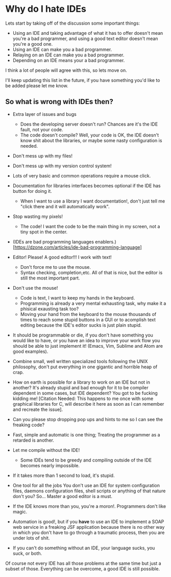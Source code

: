 Why do I hate IDEs
===================

Lets start by taking off of the discussion some important things:

* Using an IDE and taking advantage of what it has to offer doesn't mean you're
  a bad programmer, and using a good text editor doesn't mean you're a good one.
* Using an IDE can make you a bad programmer.
* Relaying on an IDE can make you a bad programmer.
* Depending on an IDE means your a bad programmer.

I think a lot of people will agree with this, so lets move on.

I'll keep updating this list in the future, if you have something you'd like to
be added please let me know.


So what is wrong with IDEs then?
--------------------------------

* Extra layer of issues and bugs
    * Does the developing server doesn't run? Chances are it's the IDE fault,
      not your code.
    * The code doesn't compile? Well, your code is OK, the IDE doesn't know shit
      about the libraries, or maybe some nasty configuration is needed.

* Don't mess up with my files!

* Don't mess up with my version control system!

* Lots of very basic and common operations require a mouse click.

* Documentation for libraries interfaces becomes optional if the IDE has button
  for doing it.
  * When I want to use a library I want documentation!, don't just tell me
    "click there and it will automatically work".

* Stop wasting my pixels!
    * The code! I want the code to be the main thing in my screen, not a tiny
      spot in the center.

* (IDEs are bad programming languages
  enablers.)[https://dzone.com/articles/ide-bad-programming-language]

* Editor! Please! A good editor!!! I work with text!
  * Don't force me to use the mouse.
  * Syntax checking, completion,etc. All of that is nice, but the editor is
    still the most important part.

* Don't use the mouse!
    * Code is text, I want to keep my hands in the keyboard.
    * Programming is already a very mental exhausting task, why make it a
      phisical exausting task too?
    * Moving your hand from the keyboard to the mouse thousands of times to
      reach some stupid buttons in a GUI or to acomplish text editing because
      the IDE's editor sucks is just plain stupid.

* It should be programmable or die, if you don't have something you would like
  to have, or you have an idea to improve your work flow you should be able to
  just implement it! (Emacs, Vim, Sublime and Atom are good examples).

* Combine small, well written specialized tools following the UNIX philosophy,
  don't put everything in one gigantic and horrible heap of crap.

* How on earth is possible for a library to work on an IDE but not in another?
  It's already stupid and bad enough for it to be compiler dependent in some
  cases, but IDE dependent? You got to be fucking kidding me!
  [Citation Needed: This happens to me once with some graphical libraries for C,
  will describe it here as soon as I can remember and recreate the issue].

* Can you please stop dropping pop ups and hints to me so I can see the freaking
  code?

* Fast, simple and automatic is one thing; Treating the programmer as a retarded
  is another.

* Let me compile without the IDE!
  * Some IDEs tend to be greedy and compiling outside of the IDE becomes nearly
    impossible.

* If it takes more than 1 second to load, it's stupid.

* One tool for all the jobs
  You don't use an IDE for system configuration files,
  daemons configuration files, shell scripts or anything of that nature don't
  you? So... Master a good editor is a must.

* If the IDE knows more than you, you're a moron!. Programmers don't like magic.

* Automation is good!, but if you **have** to use an IDE to implement a SOAP web
  service in a freaking JSF application because there is no other way in which
  you don't have to go through a traumatic process, then you are under lots of
  shit.

* If you can't do something without an IDE, your language sucks, you suck, or
  both.



Of course not every IDE has all those problems at the same time but just a
subset of those. Everything can be overcome, a good IDE is still possible.

